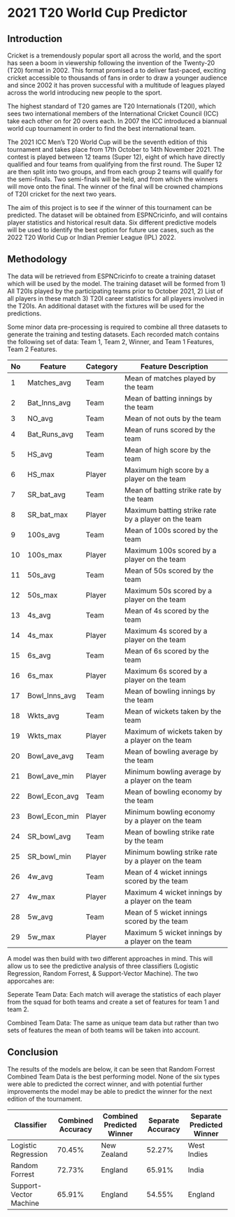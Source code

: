 # 2021 T20 World Cup Predictor

## Introduction

Cricket is a tremendously popular sport all across the world, and the sport has seen a boom in viewership following the invention of the Twenty-20 (T20) format in 2002. This format promised a to deliver fast-paced, exciting cricket accessible to thousands of fans in order to draw a younger audience and since 2002 it has proven successful with a multitude of leagues played across the world introducing new people to the sport.

The highest standard of T20 games are T20 Internationals (T20I), which sees two international members of the International Cricket Council (ICC) take each other on for 20 overs each. In 2007 the ICC introduced a biannual world cup tournament in order to find the best international team. 

The 2021 ICC Men’s T20 World Cup will be the seventh edition of this tournament and takes place from 17th October to 14th November 2021. The contest is played between 12 teams (Super 12), eight of which have directly qualified and four teams from qualifying from the first round. The Super 12 are then split into two groups, and from each group 2 teams will qualify for the semi-finals. Two semi-finals will be held, and from which the winners will move onto the final. The winner of the final will be crowned champions of T20I cricket for the next two years. 

The aim of this project is to see if the winner of this tournament can be predicted. The dataset will be obtained from ESPNCricinfo, and will contains player statistics and historical result data. Six different predictive models will be used to identify the best option for future use cases, such as the 2022 T20 World Cup or Indian Premier League (IPL) 2022.  

## Methodology

The data will be retrieved from ESPNCricinfo to create a training dataset which will be used by the model. The training dataset will be formed from 1) All T20Is played by the participating teams prior to October 2021, 2) List of all players in these match 3) T20I career statistics for all players involved in the T20Is. An additional dataset with the fixtures will be used for the predictions. 

Some minor data pre-processing is required to combine all three datasets to generate the training and testing datasets. Each recorded match contains the following set of data: Team 1, Team 2, Winner, and Team 1 Features, Team 2 Features. 

| No  | Feature       | Category | Feature Description
| --- | --------      | ------- | -------                                 | 
| 1   | Matches_avg   | Team    | Mean of matches played by the team      |
| 2   | Bat_Inns_avg  | Team    | Mean of batting innings by the team     |
| 3   | NO_avg        | Team    | Mean of not outs by the team            |
| 4   | Bat_Runs_avg	| Team    | Mean of runs scored by the team  |
| 5   | HS_avg        | Team    | Mean of high score by the team  |
| 6   | HS_max        | Player  | Maximum high score by a player on the team|
| 7   | SR_bat_avg	  | Team    | Mean of batting strike rate by the team  |
| 8   | SR_bat_max    | Player  | Maximum batting strike rate by a player on the team  |
| 9   | 100s_avg      | Team    | Mean of 100s scored by the team |
| 10  | 100s_max	    | Player  | Maximum 100s scored by a player on the team  |
| 11  | 50s_avg       | Team    | Mean of 50s scored by the team |
| 12  | 50s_max       | Player  | Maximum 50s scored by a player on the team  |
| 13  | 4s_avg	      | Team    | Mean of 4s scored by the team |
| 14  | 4s_max        | Player  | Maximum 4s scored by a player on the team |
| 15  | 6s_avg        | Team    | Mean of 6s scored by the team  |
| 16  | 6s_max	      | Player  | Maximum 6s scored by a player on the team  |
| 17  | Bowl_Inns_avg | Team    | Mean of bowling innings by the team  |
| 18  | Wkts_avg      | Team    | Mean of wickets taken by the team |
| 19  | Wkts_max	    | Player  | Maximum of wickets taken by a player on the team  |
| 20  | Bowl_ave_avg  | Team    | Mean of bowling average by the team |
| 21  | Bowl_ave_min  | Player  | Minimum bowling average by a player on the team  |
| 22  | Bowl_Econ_avg | Team    | Mean of bowling economy by the team |
| 23  | Bowl_Econ_min | Player  | Minimum bowling economy by a player on the team |
| 24  | SR_bowl_avg   | Team    | Mean of bowling strike rate by the team |
| 25  | SR_bowl_min   | Player  | Minimum bowling strike rate by a player on the team  |
| 26  | 4w_avg        | Team    | Mean of 4 wicket innings scored by the team  |
| 27  | 4w_max        | Player  | Maximum 4 wicket innings by a player on the team  |
| 28  | 5w_avg        | Team    | Mean of 5 wicket innings scored by the team |
| 29  | 5w_max        | Player  | Maximum 5 wicket innings by a player on the team |

A model was then build with two different approaches in mind. This will allow us to see the predictive analysis of three classifiers (Logistic Regression, Random Forrest, & Support-Vector Machine). The two apporcahes are: 

Seperate Team Data: Each match will average the statistics of each player from the squad for both teams and create a set of features for team 1 and team 2. 

Combined Team Data: The same as unique team data but rather than two sets of features the mean of both teams will be taken into account. 

## Conclusion

The results of the models are below, it can be seen that Random Forrest Combined Team Data is the best performing model. None of the six types were able to predicted the correct winner, and with potential further improvements the model may be able to predict the winner for the next edition of the tournament. 

| Classifier              | Combined Accuracy | Combined Predicted Winner | Separate Accuracy| Separate Predicted Winner|
| ----------------------- | --------  | ------- |------- |------- |
| Logistic Regression     | 70.45%	 | New Zealand |52.27%  |West Indies  |
| Random Forrest          | 72.73%   | England |65.91%  | India |
| Support-Vector Machine  | 65.91%   | England  |54.55%  |England  |


